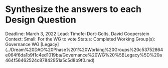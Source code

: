 # Synthesize the answers to each Design Question

Deadline: March 3, 2022
Lead: Timofei Dort-Golts, David Cooperstein
Context: Small: For the WG to vote
Status: Completed
Working Group(s): Governance WG [Legacy] (../Dream%20DAO%20Phase%201%20Working%20Groups%20c53752864e064f6da1b9f1c4ed1019ba/Governance%20WG%20%5BLegacy%5D%20a464f56462524c87842951a5c5d8b9f0.md)